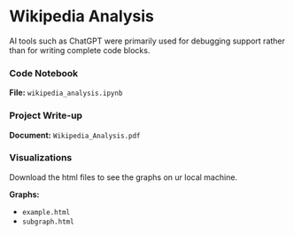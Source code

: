 # Wikipedia Analysis

AI tools such as ChatGPT were primarily used for debugging support rather than for writing complete code blocks.

### Code Notebook  
**File:** `wikipedia_analysis.ipynb`

### Project Write-up  
**Document:** `Wikipedia_Analysis.pdf`

### Visualizations  

Download the html files to see the graphs on ur local machine.

**Graphs:**  
- `example.html`  
- `subgraph.html`
